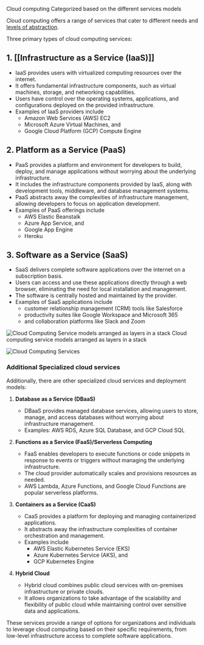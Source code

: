 Cloud computing Categorized based on the different services models

Cloud computing offers a range of services that cater to different needs and <u>levels of abstraction</u>. 


Three primary types of cloud computing services:

## 1. [[Infrastructure as a Service (IaaS)]]
   - IaaS provides users with virtualized computing resources over the internet. 
   - It offers fundamental infrastructure components, such as virtual machines, storage, and networking capabilities. 
   - Users have control over the operating systems, applications, and configurations deployed on the provided infrastructure. 
   - Examples of IaaS providers include 
	   - Amazon Web Services (AWS) EC2
	   - Microsoft Azure Virtual Machines, and 
	   - Google Cloud Platform (GCP) Compute Engine

## 2. Platform as a Service (PaaS)
   - PaaS provides a platform and environment for developers to build, deploy, and manage applications without worrying about the underlying infrastructure. 
   - It includes the infrastructure components provided by IaaS, along with development tools, middleware, and database management systems. 
   - PaaS abstracts away the complexities of infrastructure management, allowing developers to focus on application development. 
   - Examples of PaaS offerings include 
	   - AWS Elastic Beanstalk
	   - Azure App Service, and 
	   - Google App Engine
	   - Heroku

## 3. Software as a Service (SaaS)
   - SaaS delivers complete software applications over the internet on a subscription basis. 
   - Users can access and use these applications directly through a web browser, eliminating the need for local installation and management.
   - The software is centrally hosted and maintained by the provider.
   - Examples of SaaS applications include 
	   - customer relationship management (CRM) tools like Salesforce
	   - productivity suites like Google Workspace and Microsoft 365
	   - and collaboration platforms like Slack and Zoom



![Cloud Computing Service models arranged as layers in a stack](https://upload.wikimedia.org/wikipedia/commons/thumb/2/2c/Cloud_computing_service_models_%281%29.png/450px-Cloud_computing_service_models_%281%29.png)
Cloud computing service models arranged as layers in a stack

![Cloud Computing Services](https://d2slcw3kip6qmk.cloudfront.net/marketing/blog/2020Q2/microsoft-teams-best-practices/IaaS-PaaS-SaaS-slanted-control.png)


### Additional Specialized cloud services

Additionally, there are other specialized cloud services and deployment models:

1. **Database as a Service (DBaaS)**
   - DBaaS provides managed database services, allowing users to store, manage, and access databases without worrying about infrastructure management. 
   - Examples: AWS RDS, Azure SQL Database, and GCP Cloud SQL
   
2. **Functions as a Service (FaaS)/Serverless Computing**
   - FaaS enables developers to execute functions or code snippets in response to events or triggers without managing the underlying infrastructure. 
   - The cloud provider automatically scales and provisions resources as needed. 
   - AWS Lambda, Azure Functions, and Google Cloud Functions are popular serverless platforms.
   
3. **Containers as a Service (CaaS)**
   - CaaS provides a platform for deploying and managing containerized applications. 
   - It abstracts away the infrastructure complexities of container orchestration and management. 
   - Examples include 
	   - AWS Elastic Kubernetes Service (EKS)
	   - Azure Kubernetes Service (AKS), and 
	   - GCP Kubernetes Engine

4. **Hybrid Cloud**
   - Hybrid cloud combines public cloud services with on-premises infrastructure or private clouds. 
   - It allows organizations to take advantage of the scalability and flexibility of public cloud while maintaining control over sensitive data and applications.


These services provide a range of options for organizations and individuals to leverage cloud computing based on their specific requirements, from low-level infrastructure access to complete software applications.
